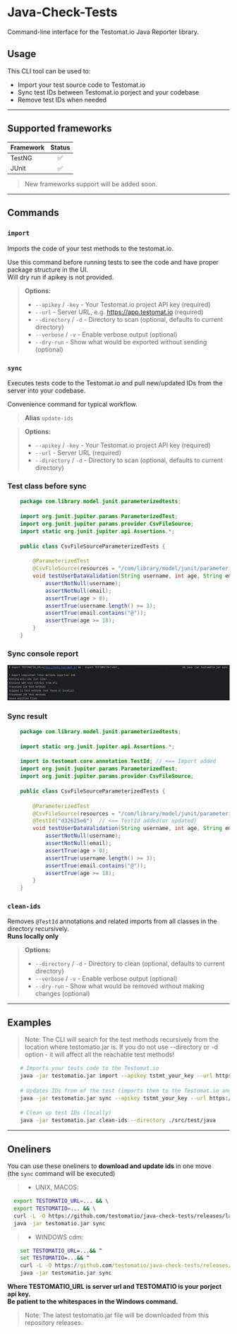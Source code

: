 # Java-Check-Tests

Command-line interface for the Testomat.io Java Reporter library.

## Usage

This CLI tool can be used to:

- Import your test source code to Testomat.io
- Sync test IDs between Testomat.io porject and your codebase
- Remove test IDs when needed

---

## Supported frameworks
| Framework |  Status  |
|-----------|:--------:|
| TestNG    |    ✅     |
| JUnit     |    ✅     |

> New frameworks support will be added soon.

---

## Commands

### `import`

Imports the code of your test methods to the testomat.io.

Use this command before running tests to see the code and have proper package structure in the UI.  
Will dry run if apikey is not provided.

>**Options:**
>- `--apikey` / `-key` - Your Testomat.io project API key (required)
>- `--url` - Server URL, e.g. https://app.testomat.io (required)
>- `--directory` / `-d` - Directory to scan (optional, defaults to current directory)
>- `--verbose` / `-v` - Enable verbose output (optional)
>- `--dry-run` - Show what would be exported without sending (optional)


### `sync`

Executes tests code to the Testomat.io and pull new/updated IDs from the server into your codebase.

Convenience command for typical workflow.

>**Alias** `update-ids`

>**Options:**
>- `--apikey` / `-key` - Your Testomat.io project API key (required)
>- `--url` - Server URL (required)
>- `--directory` / `-d` - Directory to scan (optional, defaults to current directory)


### Test class before sync
```java
    package com.library.model.junit.parameterizedtests;
    
    import org.junit.jupiter.params.ParameterizedTest;
    import org.junit.jupiter.params.provider.CsvFileSource;
    import static org.junit.jupiter.api.Assertions.*;
    
    public class CsvFileSourceParameterizedTests {

        @ParameterizedTest
        @CsvFileSource(resources = "/com/library/model/junit/parameterizedtests/users.csv", numLinesToSkip = 1)
        void testUserDataValidation(String username, int age, String email) {
            assertNotNull(username);
            assertNotNull(email);
            assertTrue(age > 0);
            assertTrue(username.length() >= 3);
            assertTrue(email.contains("@"));
            assertTrue(age >= 18);
        }
    }
```
### Sync console report
![syncRunResul image](img/syncRunConsoleResult.png)

### Sync result
```java
    package com.library.model.junit.parameterizedtests;
    
    import static org.junit.jupiter.api.Assertions.*;
    
    import io.testomat.core.annotation.TestId; // <== Import added
    import org.junit.jupiter.params.ParameterizedTest;
    import org.junit.jupiter.params.provider.CsvFileSource;
    
    public class CsvFileSourceParameterizedTests {
    
        @ParameterizedTest
        @CsvFileSource(resources = "/com/library/model/junit/parameterizedtests/users.csv", numLinesToSkip = 1)
        @TestId("d32625e6")  // <== TestId added(or updated)
        void testUserDataValidation(String username, int age, String email) {
            assertNotNull(username);
            assertNotNull(email);
            assertTrue(age > 0);
            assertTrue(username.length() >= 3);
            assertTrue(email.contains("@"));
            assertTrue(age >= 18);
        }
    }    
```

### `clean-ids`

Removes `@TestId` annotations and related imports from all classes in the directory recursively.  
**Runs locally only**

>**Options:**
>- `--directory` / `-d` - Directory to clean (optional, defaults to current directory)
>- `--verbose` / `-v` - Enable verbose output (optional)
>- `--dry-run` - Show what would be removed without making changes (optional)

---

## Examples

>Note: The CLI will search for the test methods recursively from the location where testomatio.jar is.
>If you do not use --directory or -d option - it will affect all the reachable test methods! 

```bash
    # Imports your tests code to the Testomat.io
    java -jar testomatio.jar import --apikey tstmt_your_key --url https://app.testomat.io
    
    # Updates IDs from of the test (imports them to the Testomat.io and then updates IDs in toyr codebase) 
    java -jar testomatio.jar sync --apikey tstmt_your_key --url https://app.testomat.io
    
    # Clean up test IDs (locally)
    java -jar testomatio.jar clean-ids --directory ./src/test/java
```
---

## Oneliners

You can use these oneliners to **download and update ids** in one move  
(the `sync` command will be executed)

>- UNIX, MACOS:  
```bash
  export TESTOMATIO_URL=... && \
  export TESTOMATIO=... && \
  curl -L -O https://github.com/testomatio/java-check-tests/releases/latest/download/java-check-tests.jar && \
  java -jar testomatio.jar sync
```
>- WINDOWS cdm:  
```cmd
    set TESTOMATIO_URL=...&& ^
    set TESTOMATIO=...&& ^
    curl -L -O https://github.com/testomatio/java-check-tests/releases/latest/download/java-check-tests.jar&& ^
    java -jar testomatio.jar sync
```
**Where TESTOMATIO_URL is server url and TESTOMATIO is your porject api key.**  
**Be patient to the whitespaces in the Windows command.**

>Note: The latest testomatio.jar file will be downloaded from this repository releases.
